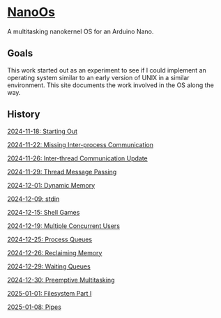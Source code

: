 # [NanoOs](https://github.com/james-card/NanoOs)

A multitasking nanokernel OS for an Arduino Nano.

## Goals

This work started out as an experiment to see if I could implement an operating system similar to an early version of UNIX in a similar environment.  This site documents the work involved in the OS along the way.

## History

[2024-11-18: Starting Out](2024-11-18_Starting-Out.md)

[2024-11-22: Missing Inter-process Communication](2024-11-22_Missing-Inter-process-Communication.md)

[2024-11-26: Inter-thread Communication Update](2024-11-26_Inter-thread-Communication-Update.md)

[2024-11-29: Thread Message Passing](2024-11-29_Thread-Message-Passing.md)

[2024-12-01: Dynamic Memory](2024-12-01_Dynamic-Memory.md)

[2024-12-09: stdin](2024-12-09_Stdin.md)

[2024-12-15: Shell Games](2024-12-15_Shell-Games.md)

[2024-12-19: Multiple Concurrent Users](2024-12-19_Multiple-Concurrent-Users.md)

[2024-12-25: Process Queues](2024-12-25_Process-Queues.md)

[2024-12-26: Reclaiming Memory](2024-12-26_Reclaiming-Memory.md)

[2024-12-29: Waiting Queues](2024-12-29_Waiting-Queues.md)

[2024-12-30: Preemptive Multitasking](2024-12-30_Preemptive-Multitasking.md)

[2025-01-01: Filesystem Part I](2025-01-01_Filesystem-Part-I.md)

[2025-01-08: Pipes](2025-01-08_Pipes.md)
